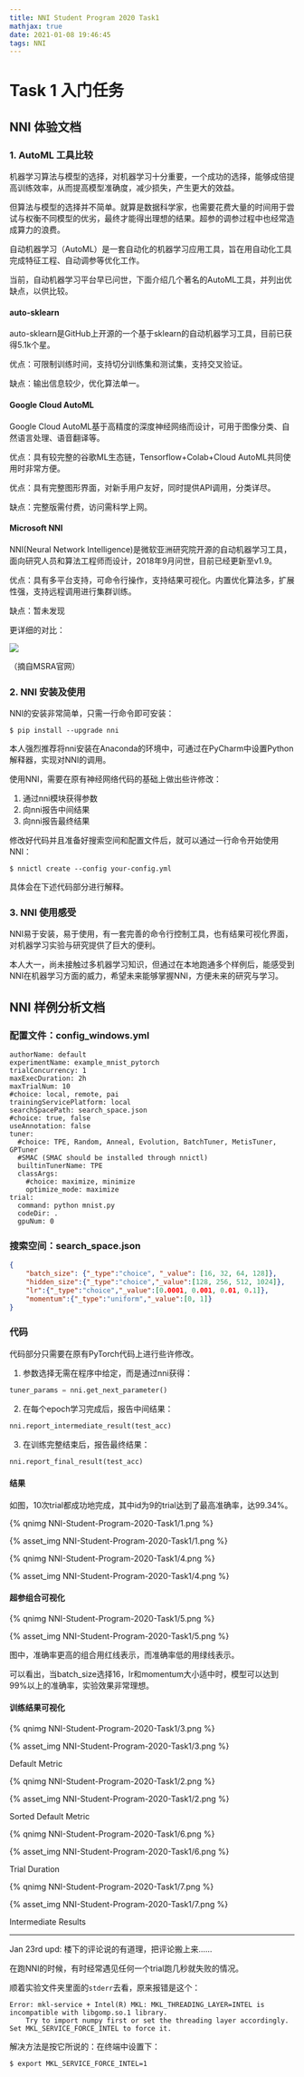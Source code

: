 ```yaml
---
title: NNI Student Program 2020 Task1
mathjax: true
date: 2021-01-08 19:46:45
tags: NNI
---
```


# Task 1 入门任务

## NNI 体验文档

### 1. AutoML 工具比较

机器学习算法与模型的选择，对机器学习十分重要，一个成功的选择，能够成倍提高训练效率，从而提高模型准确度，减少损失，产生更大的效益。

但算法与模型的选择并不简单。就算是数据科学家，也需要花费大量的时间用于尝试与权衡不同模型的优劣，最终才能得出理想的结果。超参的调参过程中也经常造成算力的浪费。

自动机器学习（AutoML）是一套自动化的机器学习应用工具，旨在用自动化工具完成特征工程、自动调参等优化工作。

当前，自动机器学习平台早已问世，下面介绍几个著名的AutoML工具，并列出优缺点，以供比较。

#### auto-sklearn

auto-sklearn是GitHub上开源的一个基于sklearn的自动机器学习工具，目前已获得5.1k个星。

优点：可限制训练时间，支持切分训练集和测试集，支持交叉验证。

缺点：输出信息较少，优化算法单一。

#### Google Cloud AutoML

Google Cloud AutoML基于高精度的深度神经网络而设计，可用于图像分类、自然语言处理、语音翻译等。

优点：具有较完整的谷歌ML生态链，Tensorflow+Colab+Cloud AutoML共同使用时非常方便。

优点：具有完整图形界面，对新手用户友好，同时提供API调用，分类详尽。

缺点：完整版需付费，访问需科学上网。

#### Microsoft NNI

NNI(Neural Network Intelligence)是微软亚洲研究院开源的自动机器学习工具，面向研究人员和算法工程师而设计，2018年9月问世，目前已经更新至v1.9。

优点：具有多平台支持，可命令行操作，支持结果可视化。内置优化算法多，扩展性强，支持远程调用进行集群训练。

缺点：暂未发现

更详细的对比：

![](https://www.msra.cn/wp-content/uploads/2019/12/nni-2.png)

（摘自MSRA官网）

### 2. NNI 安装及使用

NNI的安装非常简单，只需一行命令即可安装：

```
$ pip install --upgrade nni
```

本人强烈推荐将nni安装在Anaconda的环境中，可通过在PyCharm中设置Python解释器，实现对NNI的调用。

使用NNI，需要在原有神经网络代码的基础上做出些许修改：

1. 通过nni模块获得参数
2. 向nni报告中间结果
3. 向nni报告最终结果

修改好代码并且准备好搜索空间和配置文件后，就可以通过一行命令开始使用NNI：

```
$ nnictl create --config your-config.yml
```

具体会在下述代码部分进行解释。


### 3. NNI 使用感受

NNI易于安装，易于使用，有一套完善的命令行控制工具，也有结果可视化界面，对机器学习实验与研究提供了巨大的便利。

本人大一，尚未接触过多机器学习知识，但通过在本地跑通多个样例后，能感受到NNI在机器学习方面的威力，希望未来能够掌握NNI，方便未来的研究与学习。

## NNI 样例分析文档

### 配置文件：config_windows.yml

```
authorName: default
experimentName: example_mnist_pytorch
trialConcurrency: 1
maxExecDuration: 2h
maxTrialNum: 10
#choice: local, remote, pai
trainingServicePlatform: local
searchSpacePath: search_space.json
#choice: true, false
useAnnotation: false
tuner:
  #choice: TPE, Random, Anneal, Evolution, BatchTuner, MetisTuner, GPTuner
  #SMAC (SMAC should be installed through nnictl)
  builtinTunerName: TPE
  classArgs:
    #choice: maximize, minimize
    optimize_mode: maximize
trial:
  command: python mnist.py
  codeDir: .
  gpuNum: 0
```

### 搜索空间：search_space.json

```json
{
    "batch_size": {"_type":"choice", "_value": [16, 32, 64, 128]},
    "hidden_size":{"_type":"choice","_value":[128, 256, 512, 1024]},
    "lr":{"_type":"choice","_value":[0.0001, 0.001, 0.01, 0.1]},
    "momentum":{"_type":"uniform","_value":[0, 1]}
}
```
### 代码

代码部分只需要在原有PyTorch代码上进行些许修改。

1. 参数选择无需在程序中给定，而是通过nni获得：
```python
tuner_params = nni.get_next_parameter()
```

2. 在每个epoch学习完成后，报告中间结果：
```python
nni.report_intermediate_result(test_acc)
```

3. 在训练完整结束后，报告最终结果：
```python
nni.report_final_result(test_acc)
```


#### 结果

如图，10次trial都成功地完成，其中id为9的trial达到了最高准确率，达99.34%。

{% qnimg NNI-Student-Program-2020-Task1/1.png %}

{% asset_img NNI-Student-Program-2020-Task1/1.png %}

{% qnimg NNI-Student-Program-2020-Task1/4.png %}

{% asset_img NNI-Student-Program-2020-Task1/4.png %}

#### 超参组合可视化

{% qnimg NNI-Student-Program-2020-Task1/5.png %}

{% asset_img NNI-Student-Program-2020-Task1/5.png %}

图中，准确率更高的组合用红线表示，而准确率低的用绿线表示。

可以看出，当batch_size选择16，lr和momentum大小适中时，模型可以达到99%以上的准确率，实验效果非常理想。

#### 训练结果可视化

{% qnimg NNI-Student-Program-2020-Task1/3.png %}

{% asset_img NNI-Student-Program-2020-Task1/3.png %}

Default Metric

{% qnimg NNI-Student-Program-2020-Task1/2.png %}

{% asset_img NNI-Student-Program-2020-Task1/2.png %}

Sorted Default Metric

{% qnimg NNI-Student-Program-2020-Task1/6.png %}

{% asset_img NNI-Student-Program-2020-Task1/6.png %}

Trial Duration

{% qnimg NNI-Student-Program-2020-Task1/7.png %}

{% asset_img NNI-Student-Program-2020-Task1/7.png %}

Intermediate Results

---

Jan 23rd upd: 楼下的评论说的有道理，把评论搬上来......

在跑NNI的时候，有时经常遇见任何一个trial跑几秒就失败的情况。

顺着实验文件夹里面的`stderr`去看，原来报错是这个：

```
Error: mkl-service + Intel(R) MKL: MKL_THREADING_LAYER=INTEL is incompatible with libgomp.so.1 library.
    Try to import numpy first or set the threading layer accordingly. Set MKL_SERVICE_FORCE_INTEL to force it.
```

解决方法是按它所说的：在终端中设置下：

```sh
$ export MKL_SERVICE_FORCE_INTEL=1
```